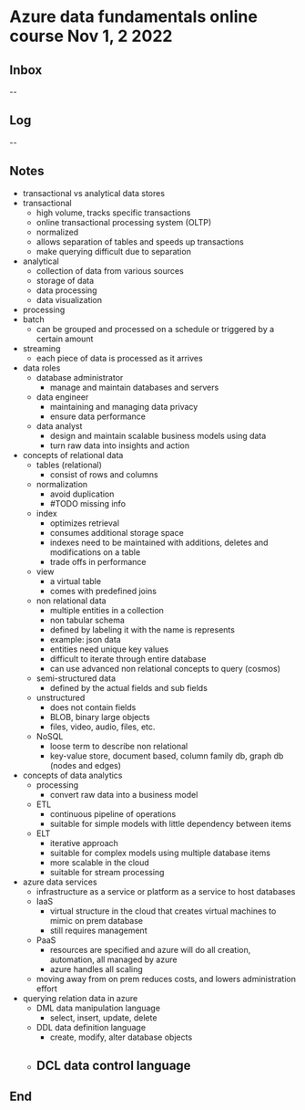 # Azure data fundamentals online course Nov 1, 2 2022

## Inbox

--

## Log

--

## Notes

- transactional vs analytical data stores
- transactional
  - high volume, tracks specific transactions
  - online transactional processing system (OLTP)
  - normalized
  - allows separation of tables and speeds up transactions
  - make querying difficult due to separation
- analytical
  - collection of data from various sources
  - storage of data
  - data processing
  - data visualization
- processing
- batch
  - can be grouped and processed on a schedule or triggered by a certain amount
- streaming
  - each piece of data is processed as it arrives
- data roles
  - database administrator
    - manage and maintain databases and servers
  - data engineer
    - maintaining and managing data privacy
    - ensure data performance
  - data analyst
    - design and maintain scalable business models using data
    - turn raw data into insights and action
- concepts of relational data
  - tables (relational)
    - consist of rows and columns
  - normalization
    - avoid duplication
    - #TODO missing info
  - index
    - optimizes retrieval
    - consumes additional storage space
    - indexes need to be maintained with additions, deletes and modifications on a table  
    - trade offs in performance
  - view
    - a virtual table
    - comes with predefined joins
  - non relational data
    - multiple entities in a collection
    - non tabular schema
    - defined by labeling it with the name is represents
    - example: json data
    - entities need unique key values
    - difficult to iterate through entire database
    - can use advanced non relational concepts to query (cosmos)
  - semi-structured data
    - defined by the actual fields and sub fields
  - unstructured
    - does not contain fields
    - BLOB, binary large objects
    - files, video, audio, files, etc.
  - NoSQL
    - loose term to describe non relational
    - key-value store, document based, column family db, graph db (nodes and edges)
- concepts of data analytics
  - processing
    - convert raw data into a business model
  - ETL
    - continuous pipeline of operations
    - suitable for simple models with little dependency between items
  - ELT
    - iterative approach
    - suitable for complex models using multiple database items
    - more scalable in the cloud
    - suitable for stream processing
- azure data services
  - infrastructure as a service or platform as a service to host databases
  - IaaS
    - virtual structure in the cloud that creates virtual machines to mimic on prem database
    - still requires management
  - PaaS
    - resources are specified and azure will do all creation, automation, all managed by azure
    - azure handles all scaling
  - moving away from on prem reduces costs, and lowers administration effort
- querying relation data in azure
  - DML data manipulation language
    - select, insert, update, delete
  - DDL data definition language
    - create, modify, alter database objects
  - DCL data control language
    - 

## End
